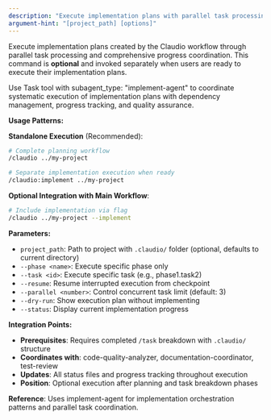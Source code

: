 ```yaml
---
description: "Execute implementation plans with parallel task processing and coordination"
argument-hint: "[project_path] [options]"
---
```


Execute implementation plans created by the Claudio workflow through parallel task processing and comprehensive progress coordination. This command is **optional** and invoked separately when users are ready to execute their implementation plans.

Use Task tool with subagent_type: "implement-agent" to coordinate systematic execution of implementation plans with dependency management, progress tracking, and quality assurance.

**Usage Patterns:**

**Standalone Execution** (Recommended):
```bash
# Complete planning workflow
/claudio ../my-project

# Separate implementation execution when ready
/claudio:implement ../my-project
```

**Optional Integration with Main Workflow**:
```bash
# Include implementation via flag
/claudio ../my-project --implement
```

**Parameters:**
- `project_path`: Path to project with `.claudio/` folder (optional, defaults to current directory)
- `--phase <name>`: Execute specific phase only
- `--task <id>`: Execute specific task (e.g., phase1.task2)
- `--resume`: Resume interrupted execution from checkpoint
- `--parallel <number>`: Control concurrent task limit (default: 3)
- `--dry-run`: Show execution plan without implementing
- `--status`: Display current implementation progress

**Integration Points:**
- **Prerequisites**: Requires completed `/task` breakdown with `.claudio/` structure
- **Coordinates with**: code-quality-analyzer, documentation-coordinator, test-review
- **Updates**: All status files and progress tracking throughout execution
- **Position**: Optional execution after planning and task breakdown phases

**Reference**: Uses implement-agent for implementation orchestration patterns and parallel task coordination.